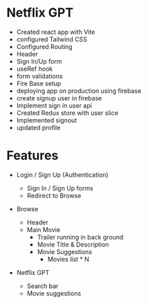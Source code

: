 # Netflix GPT

- Created react app with Vite
- configured Tailwind CSS
- Configured Routing
- Header
- Sign In/Up form
- useRef hook
- form validations
- Fire Base setup
- deploying app on production using firebase
- create signup user in firebase
- Implement sign in user api
- Created Redux store with user slice
- Implemented signout
- updated profile

# Features

- Login / Sign Up (Authentication)
    - Sign In / Sign Up forms
    - Redirect to Browse

- Browse
    - Header
    - Main Movie
        - Trailer running in back ground
        - Movie Title & Description
        - Movie Suggestions
            - Movies list * N

- Netflix GPT
    - Search bar
    - Movie suggestions